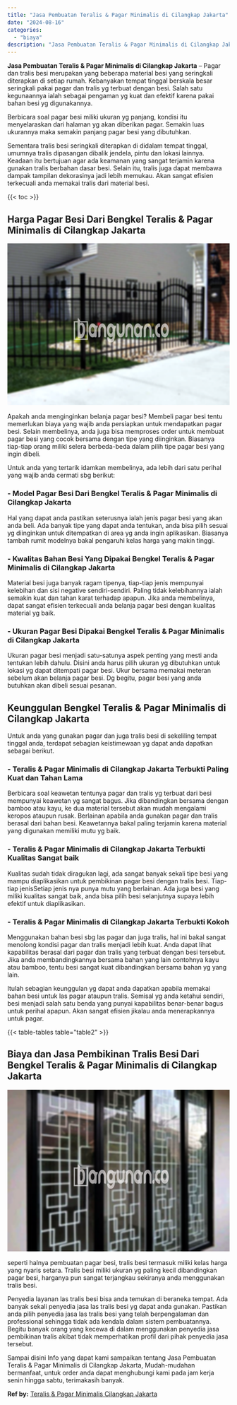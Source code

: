 ```yaml
---
title: "Jasa Pembuatan Teralis & Pagar Minimalis di Cilangkap Jakarta"
date: "2024-08-16"
categories: 
  - "biaya"
description: "Jasa Pembuatan Teralis & Pagar Minimalis di Cilangkap Jakarta. Sampai disini Info yang dapat kami sampaikan tentang Jasa Pembuatan Teralis & Pagar Minimalis..."
---
```


**Jasa Pembuatan Teralis & Pagar Minimalis di Cilangkap Jakarta** – Pagar dan tralis besi merupakan yang beberapa material besi yang seringkali diterapkan di setiap rumah. Kebanyakan tempat tinggal berskala besar seringkali pakai pagar dan tralis yg terbuat dengan besi. Salah satu kegunaannya ialah sebagai pengaman yg kuat dan efektif karena pakai bahan besi yg digunakannya.

Berbicara soal pagar besi miliki ukuran yg panjang, kondisi itu menyelaraskan dari halaman yg akan diberikan pagar. Semakin luas ukurannya maka semakin panjang pagar besi yang dibutuhkan.

Sementara tralis besi seringkali diterapkan di didalam tempat tinggal, umumnya tralis dipasangan dibalik jendela, pintu dan lokasi lainnya. Keadaan itu bertujuan agar ada keamanan yang sangat terjamin karena gunakan tralis berbahan dasar besi. Selain itu, tralis juga dapat membawa dampak tampilan dekorasinya jadi lebih memukau. Akan sangat efisien terkecuali anda memakai tralis dari material besi.

{{< toc >}}

## Harga Pagar Besi Dari Bengkel Teralis & Pagar Minimalis di Cilangkap Jakarta

![Jasa Pembuatan Teralis & Pagar Minimalis di Cilangkap Jakarta](/images/pagar-minimalis-murah-67.png)

Apakah anda menginginkan belanja pagar besi? Membeli pagar besi tentu memerlukan biaya yang wajib anda persiapkan untuk mendapatkan pagar besi. Selain membelinya, anda juga bisa memproses order untuk membuat pagar besi yang cocok bersama dengan tipe yang diinginkan. Biasanya tiap-tiap orang miliki selera berbeda-beda dalam pilih tipe pagar besi yang ingin dibeli.

Untuk anda yang tertarik idamkan membelinya, ada lebih dari satu perihal yang wajib anda cermati sbg berikut:
### \- Model Pagar Besi Dari Bengkel Teralis & Pagar Minimalis di Cilangkap Jakarta

Hal yang dapat anda pastikan seterusnya ialah jenis pagar besi yang akan anda beli. Ada banyak tipe yang dapat anda tentukan, anda bisa pilih sesuai yg diinginkan untuk ditempatkan di area yg anda ingin aplikasikan. Biasanya tambah rumit modelnya bakal pengaruhi kelas harga yang makin tinggi.

### \- Kwalitas Bahan Besi Yang Dipakai Bengkel Teralis & Pagar Minimalis di Cilangkap Jakarta

Material besi juga banyak ragam tipenya, tiap-tiap jenis mempunyai kelebihan dan sisi negative sendiri-sendiri. Paling tidak kelebihannya ialah semakin kuat dan tahan karat terhadap apapun. Jika anda membelinya, dapat sangat efisien terkecuali anda belanja pagar besi dengan kualitas material yg baik.

### \- Ukuran Pagar Besi Dipakai Bengkel Teralis & Pagar Minimalis di Cilangkap Jakarta

Ukuran pagar besi menjadi satu-satunya aspek penting yang mesti anda tentukan lebih dahulu. Disini anda harus pilih ukuran yg dibutuhkan untuk lokasi yg dapat ditempati pagar besi. Ukur bersama memakai meteran sebelum akan belanja pagar besi. Dg begitu, pagar besi yang anda butuhkan akan dibeli sesuai pesanan.

## Keunggulan Bengkel Teralis & Pagar Minimalis di Cilangkap Jakarta

Untuk anda yang gunakan pagar dan juga tralis besi di sekeliling tempat tinggal anda, terdapat sebagian keistimewaan yg dapat anda dapatkan sebagai berikut.

### \- Teralis & Pagar Minimalis di Cilangkap Jakarta Terbukti Paling Kuat dan Tahan Lama

Berbicara soal keawetan tentunya pagar dan tralis yg terbuat dari besi mempunyai keawetan yg sangat bagus. Jika dibandingkan bersama dengan bamboo atau kayu, ke dua material tersebut akan mudah mengalami keropos ataupun rusak. Berlainan apabila anda gunakan pagar dan tralis berasal dari bahan besi. Keawetannya bakal paling terjamin karena material yang digunakan memiliki mutu yg baik.

### \- Teralis & Pagar Minimalis di Cilangkap Jakarta Terbukti Kualitas Sangat baik

Kualitas sudah tidak diragukan lagi, ada sangat banyak sekali tipe besi yang mampu diaplikasikan untuk pembikinan pagar besi dengan tralis besi. Tiap-tiap jenisSetiap jenis nya punya mutu yang berlainan. Ada juga besi yang miliki kualitas sangat baik, anda bisa pilih besi selanjutnya supaya lebih efektif untuk diaplikasikan.

### \- Teralis & Pagar Minimalis di Cilangkap Jakarta Terbukti Kokoh

Menggunakan bahan besi sbg las pagar dan juga tralis, hal ini bakal sangat menolong kondisi pagar dan tralis menjadi lebih kuat. Anda dapat lihat kapabilitas berasal dari pagar dan tralis yang terbuat dengan besi tersebut. Jika anda membandingkannya bersama bahan yang lain contohnya kayu atau bamboo, tentu besi sangat kuat dibandingkan bersama bahan yg yang lain.

Itulah sebagian keunggulan yg dapat anda dapatkan apabila memakai bahan besi untuk las pagar ataupun tralis. Semisal yg anda ketahui sendiri, besi menjadi salah satu benda yang punyai kapabilitas benar-benar bagus untuk perihal apapun. Akan sangat efisien jikalau anda menerapkannya untuk pagar.

{{< table-tables table="table2" >}}

## Biaya dan Jasa Pembikinan Tralis Besi Dari Bengkel Teralis & Pagar Minimalis di Cilangkap Jakarta

![Jasa Pembuatan Teralis & Pagar Minimalis di Cilangkap Jakarta](/images/teralis-minimalis-murah-02.png)

seperti halnya pembuatan pagar besi, tralis besi termasuk miliki kelas harga yang nyaris setara. Tralis besi miliki ukuran yg paling kecil dibandingkan pagar besi, harganya pun sangat terjangkau sekiranya anda menggunakan tralis besi.

Penyedia layanan las tralis besi bisa anda temukan di beraneka tempat. Ada banyak sekali penyedia jasa las tralis besi yg dapat anda gunakan. Pastikan anda pilih penyedia jasa las tralis besi yang telah berpengalaman dan professional sehingga tidak ada kendala dalam sistem pembuatannya. Begitu banyak orang yang kecewa di dalam menggunakan penyedia jasa pembikinan tralis akibat tidak memperhatikan profil dari pihak penyedia jasa tersebut.

Sampai disini Info yang dapat kami sampaikan tentang Jasa Pembuatan Teralis & Pagar Minimalis di Cilangkap Jakarta, Mudah-mudahan bermanfaat, untuk order anda dapat menghubungi kami pada jam kerja senin hingga sabtu, terimakasih banyak.

**Ref by:** [Teralis & Pagar Minimalis Cilangkap Jakarta](https://id.wikipedia.org/wiki/Teralis)
